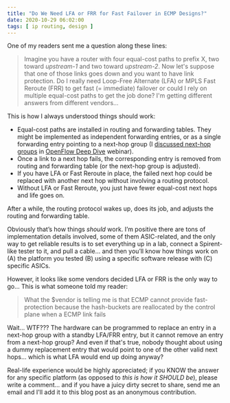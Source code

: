 ```yaml
---
title: "Do We Need LFA or FRR for Fast Failover in ECMP Designs?"
date: 2020-10-29 06:02:00
tags: [ ip routing, design ]
---
```

One of my readers sent me a question along these lines:

> Imagine you have a router with four equal-cost paths to prefix  X, two toward _upstream-1_ and two toward _upstream-2_. Now let's suppose that one of those links goes down and you want to have link protection. Do I really need Loop-Free Alternate (LFA) or MPLS Fast Reroute (FRR) to get fast (= immediate) failover or could I rely on multiple equal-cost paths to get the job done? I'm getting different answers from different vendors...

This is how I always understood things should work:
<!--more-->
* Equal-cost paths are installed in routing and forwarding tables. They might be implemented as independent forwarding entries, or as a single forwarding entry pointing to a next-hop group (I [discussed next-hop groups](https://my.ipspace.net/bin/list?id=OpenFlow#OpenFlow%20Forwarding%20Model) in [OpenFlow Deep Dive](https://www.ipspace.net/OpenFlow_Deep_Dive) webinar).
* Once a link to a next hop fails, the corresponding entry is removed from routing and forwarding table (or the next-hop group is adjusted).
* If you have LFA or Fast Reroute in place, the failed next hop could be replaced with another next hop without involving a routing protocol.
* Without LFA or Fast Reroute, you just have fewer equal-cost next hops and life goes on.

After a while, the routing protocol wakes up, does its job, and adjusts the routing and forwarding table.

Obviously that’s how things _should_ work. I’m positive there are tons of implementation details involved, some of them ASIC-related, and the only way to get reliable results is to set everything up in a lab, connect a Spirent-like tester to it, and pull a cable… and then you’ll know how things work on (A) the platform you tested (B) using a specific software release with (C) specific ASICs.

However, it looks like some vendors decided LFA or FRR is the only way to go... This is what someone told my reader:

> What the $vendor is telling me is that ECMP cannot provide fast-protection because the hash-buckets are reallocated by the control plane when a ECMP link fails

Wait... WTF??? The hardware can be programmed to replace an entry in a next-hop group with a standby LFA/FRR entry, but it cannot remove an entry from a next-hop group? And even if that's true, nobody thought about using a dummy replacement entry that would point to one of the other valid next hops... which is what LFA would end up doing anyway?

Real-life experience would be highly appreciated; if you KNOW the answer for any specific platform (as opposed to _this is how it SHOULD be_), please write a comment... and if you have a juicy dirty secret to share, send me an email and I'll add it to this blog post as an anonymous contribution.